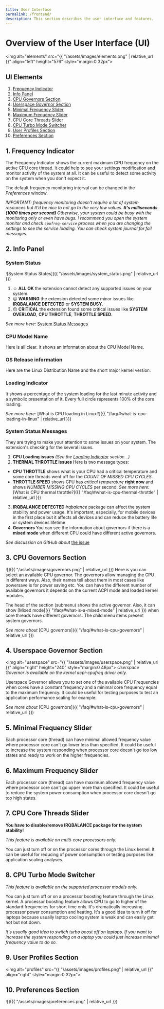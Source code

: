```yaml
---
title: User Interface
permalink: /frontend/
description: This section describes the user interface and features.
---
```


# Overview of the User Interface (UI)

<img alt="elements" src="{{ "/assets/images/elements.png" | relative_url }}" align="left" height="576" style="margin:0 32px">
## UI Elements

1. [Frequency Indicator](#1-frequency-indicator)
2. [Info Panel](#2-info-panel)
3. [CPU Governors Section](#3-cpu-governors-section)
4. [Userspace Governor Section](#4-userspace-governor-section)
5. [Minimal Frequency Slider](#5-minimal-frequency-slider)
6. [Maximum Frequency Slider](#6-maximum-frequency-slider)
7. [CPU Core Threads Slider](#7-cpu-core-threads-slider)
8. [CPU Turbo Mode Switcher](#8-cpu-turbo-mode-switcher)
9. [User Profiles Section](#9-user-profiles-section)
10. [Preferences Section](#10-preferences-section)

## 1. Frequency Indicator

The Frequency Indicator shows the current maximum CPU frequency on the active CPU core thread. It could help to see your settings modification and monitor activity of the system at all. It can be useful to detect some activity on the system when you don't expect it.

The default frequency monitoring interval can be changed in the _Preferences_ window.

_IMPORTANT: frequency monitoring doesn't require a lot of system resources but It'd be nice to not go to the very low values. **It's milliseconds (1000 times per second)** Otherwise, your system could be busy with the monitoring only or even have bugs. I recommend you open the system monitor and check `cpufreq-service` process when you are changing the settings to see the service loading. You can check system journal for fail messages._

## 2. Info Panel

### System Status
![System Status States]({{ "/assets/images/system_status.png" | relative_url }})
1. ☺ **ALL OK** the extension cannot detect any supported issues on your system.
2. 😐 **WARNING** the extension detected some minor issues like **IRQBALANCE DETECTED** or **SYSTEM BUSY**.
3. ☹ **CRITICAL** the extension found some critical issues like **SYSTEM OVERLOAD**, **CPU THROTTLE**,  **THROTTLE SPEED**.

_See more here:_ [System Status Messages](#system-status-messages)

### CPU Model Name
Here is all clear. It shows an information about the CPU Model Name.
### OS Release information
Here are the Linux Distribution Name and the short major kernel version.
### Loading Indicator
It shows a percentage of the system loading for the last minute activity and a symbolic presentation of it. Every full circle represents 100% of the core loading.

_See more here:_ [What is CPU loading in Linux?]({{ "/faq/#what-is-cpu-loading-in-linux" | relative_url }})
### System Status Messages
They are trying to make your attention to some issues on your system. The extension's checking for the several issues.
1. **CPU Loading issues** _(See the [Loading Indicator](#loading-indicator) section...)_
2. **THERMAL THROTTLE issues** Here is two message types:
* **CPU THROTTLE** shows what is your CPU had a critical temperature and some core threads went off for the _COUNT OF MISSED CPU CYCLES_.
* **THROTTLE SPEED** shows CPU has _critical temperature_ **right now** and shows _NUMBER MISSING CPU CYCLES_ per second.
_See more here:_ [What is CPU thermal throttle?]({{ "/faq/#what-is-cpu-thermal-throttle" | relative_url }})
3. **IRQBALANCE DETECTED** _irqbalance_ package can affect the system stability and power usage. It's important, especially, for mobile devices in the first place but it affects all devices and can reduce the battery life or system devices lifetime.
4. **Governors** You can see the information about governors if there is a **mixed mode** when different CPU could have different active governors.

_See discussion on GitHub about_ [the issue](https://github.com/konkor/cpufreq/issues/48)

## 3. CPU Governors Section
![]({{ "/assets/images/governors.png" | relative_url }})
Here is you can select an available CPU governor. The governors allow managing the CPU in different ways. Also, their names tell about them in most cases like powersave is for power saving etc. You can have the different number of available governors it depends on the current ACPI mode and loaded kernel modules.

The head of the section (submenu) shows the active governor. Also, it can show [Mixed mode]({{ "/faq/#what-is-a-mixed-mode" | relative_url }}) when core threads have different governors.  The child menu items present system governors.

_See more about_ [CPU governors]({{ "/faq/#what-is-cpu-governors" | relative_url }})

## 4. Userspace Governor Section
<img alt="userspace" src="{{ "/assets/images/userspace.png" | relative_url }}" align="right" height="240" style="margin:0 48px">
_Userspace Governor is available on the kernel acpi-cpufreq driver only._

Userspace Governor allows you to set one of the available CPU Frequencies when cores have a constant frequency and a minimal core frequency equal to the maximum frequency. It could be useful for testing purposes to test an application performance scaling for example.

_See more about_ [CPU governors]({{ "/faq/#what-is-cpu-governors" | relative_url }})

## 5. Minimal Frequency Slider
Each processor core (thread) can have minimal allowed frequency value where processor core can't go lower less than specified.
It could be useful to increase the system responding when processor core doesn't go too low states and ready to work on the higher frequencies.

## 6. Maximum Frequency Slider
Each processor core (thread) can have maximum allowed frequency value where processor core can't go upper more than specified.
It could be useful to reduce the system power consumption when processor core doesn't go too high states.

## 7. CPU Core Threads Slider
**You have to disable/remove IRQBALANCE package for the system stability!**

_This feature is available on multi-core processors only._

You can just turn off or on the processor cores through the Linux kernel. It can be useful for reducing of power consumption or testing purposes like application scaling analyses.

## 8. CPU Turbo Mode Switcher
_This feature is available on the supported processor models only._

You can just turn off or on a processor boosting feature through the Linux kernel. A processor boosting feature allows CPU to go to higher of the standard frequencies for short time only. It's dramatically increasing processor power consumption and heating.
It's a good idea to turn it off for laptops because usually laptop cooling system is weak and can easily get hot but not down.

_It's usually good idea to switch turbo boost off on laptops. If you want to increase the system responding on a laptop you could just increase minimal frequency value to do so._

## 9. User Profiles Section
<img alt="profiles" src="{{ "/assets/images/profiles.png" | relative_url }}" align="right" style="margin:0 32px">


## 10. Preferences Section
![]({{ "/assets/images/preferences.png" | relative_url }})
